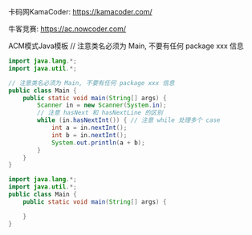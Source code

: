 卡码网KamaCoder: https://kamacoder.com/

牛客竞赛: https://ac.nowcoder.com/



ACM模式Java模板
// 注意类名必须为 Main, 不要有任何 package xxx 信息
```java
import java.lang.*;
import java.util.*;

// 注意类名必须为 Main, 不要有任何 package xxx 信息
public class Main {
    public static void main(String[] args) {
        Scanner in = new Scanner(System.in);
        // 注意 hasNext 和 hasNextLine 的区别
        while (in.hasNextInt()) { // 注意 while 处理多个 case
            int a = in.nextInt();
            int b = in.nextInt();
            System.out.println(a + b);
        }
    }
}
```
```java
import java.lang.*;
import java.util.*;
public class Main {
    public static void main(String[] args) {

    }
}
```